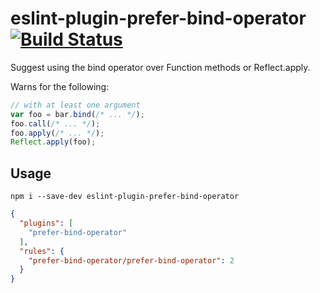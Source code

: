 # eslint-plugin-prefer-bind-operator [![Build Status](https://travis-ci.org/erikdesjardins/eslint-plugin-prefer-bind-operator.svg?branch=master)](https://travis-ci.org/erikdesjardins/eslint-plugin-prefer-bind-operator)

Suggest using the bind operator over Function methods or Reflect.apply.

Warns for the following:

```js
// with at least one argument
var foo = bar.bind(/* ... */);
foo.call(/* ... */);
foo.apply(/* ... */);
Reflect.apply(foo);
```

## Usage

`npm i --save-dev eslint-plugin-prefer-bind-operator`

```json
{
  "plugins": [
    "prefer-bind-operator"
  ],
  "rules": {
    "prefer-bind-operator/prefer-bind-operator": 2
  }
}
```
